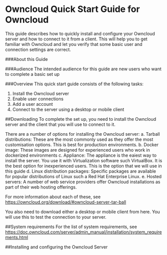 # Owncloud Quick Start Guide for Owncloud
This guide describes how to quickly install and configure your Owncloud server and how to connect to it from a client. This will help you to get familiar with Owncloud and let you verify that some basic user and connection settings are correct.

###About this Guide

###Audience
The intended audience for this guide are new users who want to complete a basic set up 

###Overview
This quick start guide consists of the following tasks:
1. Install the Owncloud server 
2. Enable user connections
3. Add a user account
4. Connect to the server using a desktop or mobile client

##Downloading
To complete the set up, you need to install the Owncloud server and the client that you will use to connect to it. 

There are a number of options for installing the Owncloud server:
a. Tarball distributions: These are the most commonly used as they offer the most customisation options. This is best for production       environments.
b. Docker image: These images are designed for experienced users who work in dockerized environments
c. Appliance: The appliance is the eaiest way to install the server. You use it with Virtualization software such VirtualBox. It is       the best option for inexperienced users. This is the option that we will use in this guide
d. Linux distribution packages: Specific packages are available for popular distributions of Linux such a Red Hat Enterprise Linux. 
e. Hosted servers: A number of web service providers offer Owncloud installations as part of their web hosting offerings. 
 
For more information about each of these, see <https://owncloud.org/download/#owncloud-server-tar-ball>

You also need to download either a desktop or mobile client from here. You will use this to test the connection to your server. 

##System requirements
For the list of system requirements, see https://doc.owncloud.com/server/admin_manual/installation/system_requirements.html

##Installing and configuring the Owncloud Server



